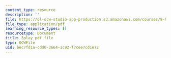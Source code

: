```yaml
---
content_type: resource
description: ''
file: https://ol-ocw-studio-app-production.s3.amazonaws.com/courses/9-00sc-introduction-to-psychology-fall-2011/bec7fd1acdd036641c92f7cee7cd1e72_yBYebcVw8Zk.pdf
file_type: application/pdf
learning_resource_types: []
resourcetype: Document
title: 3play pdf file
type: OCWFile
uid: bec7fd1a-cdd0-3664-1c92-f7cee7cd1e72
---
```

